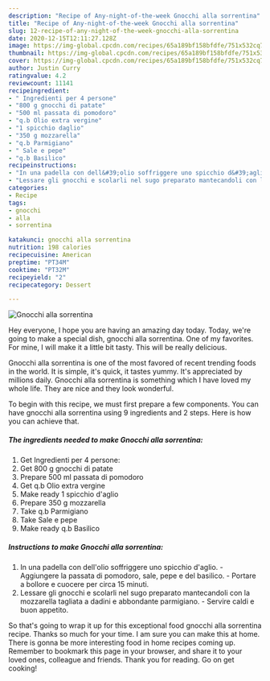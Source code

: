 ```yaml
---
description: "Recipe of Any-night-of-the-week Gnocchi alla sorrentina"
title: "Recipe of Any-night-of-the-week Gnocchi alla sorrentina"
slug: 12-recipe-of-any-night-of-the-week-gnocchi-alla-sorrentina
date: 2020-12-15T12:11:27.128Z
image: https://img-global.cpcdn.com/recipes/65a189bf158bfdfe/751x532cq70/gnocchi-alla-sorrentina-recipe-main-photo.jpg
thumbnail: https://img-global.cpcdn.com/recipes/65a189bf158bfdfe/751x532cq70/gnocchi-alla-sorrentina-recipe-main-photo.jpg
cover: https://img-global.cpcdn.com/recipes/65a189bf158bfdfe/751x532cq70/gnocchi-alla-sorrentina-recipe-main-photo.jpg
author: Justin Curry
ratingvalue: 4.2
reviewcount: 11141
recipeingredient:
- " Ingredienti per 4 persone"
- "800 g gnocchi di patate"
- "500 ml passata di pomodoro"
- "q.b Olio extra vergine"
- "1 spicchio daglio"
- "350 g mozzarella"
- "q.b Parmigiano"
- " Sale e pepe"
- "q.b Basilico"
recipeinstructions:
- "In una padella con dell&#39;olio soffriggere uno spicchio d&#39;aglio. Aggiungere la passata di pomodoro, sale, pepe e del basilico. Portare a bollore e cuocere per circa 15 minuti."
- "Lessare gli gnocchi e scolarli nel sugo preparato mantecandoli con la mozzarella tagliata a dadini e abbondante parmigiano. Servire caldi e buon appetito."
categories:
- Recipe
tags:
- gnocchi
- alla
- sorrentina

katakunci: gnocchi alla sorrentina 
nutrition: 198 calories
recipecuisine: American
preptime: "PT34M"
cooktime: "PT32M"
recipeyield: "2"
recipecategory: Dessert

---
```



![Gnocchi alla sorrentina](https://img-global.cpcdn.com/recipes/65a189bf158bfdfe/751x532cq70/gnocchi-alla-sorrentina-recipe-main-photo.jpg)

Hey everyone, I hope you are having an amazing day today. Today, we're going to make a special dish, gnocchi alla sorrentina. One of my favorites. For mine, I will make it a little bit tasty. This will be really delicious.

Gnocchi alla sorrentina is one of the most favored of recent trending foods in the world. It is simple, it's quick, it tastes yummy. It's appreciated by millions daily. Gnocchi alla sorrentina is something which I have loved my whole life. They are nice and they look wonderful.




To begin with this recipe, we must first prepare a few components. You can have gnocchi alla sorrentina using 9 ingredients and 2 steps. Here is how you can achieve that.

<!--inarticleads1-->

##### The ingredients needed to make Gnocchi alla sorrentina:

1. Get  Ingredienti per 4 persone:
1. Get 800 g gnocchi di patate
1. Prepare 500 ml passata di pomodoro
1. Get q.b Olio extra vergine
1. Make ready 1 spicchio d&#39;aglio
1. Prepare 350 g mozzarella
1. Take q.b Parmigiano
1. Take  Sale e pepe
1. Make ready q.b Basilico




<!--inarticleads2-->

##### Instructions to make Gnocchi alla sorrentina:

1. In una padella con dell&#39;olio soffriggere uno spicchio d&#39;aglio. - Aggiungere la passata di pomodoro, sale, pepe e del basilico. - Portare a bollore e cuocere per circa 15 minuti.
1. Lessare gli gnocchi e scolarli nel sugo preparato mantecandoli con la mozzarella tagliata a dadini e abbondante parmigiano. - Servire caldi e buon appetito.




So that's going to wrap it up for this exceptional food gnocchi alla sorrentina recipe. Thanks so much for your time. I am sure you can make this at home. There is gonna be more interesting food in home recipes coming up. Remember to bookmark this page in your browser, and share it to your loved ones, colleague and friends. Thank you for reading. Go on get cooking!
